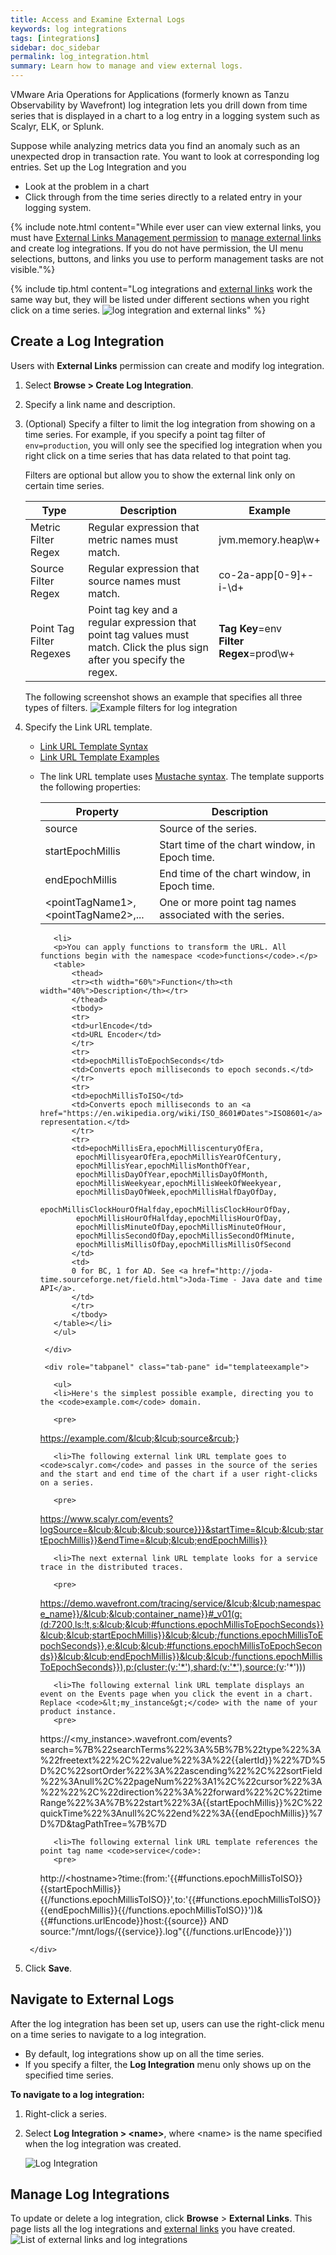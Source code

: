 ```yaml
---
title: Access and Examine External Logs
keywords: log integrations
tags: [integrations]
sidebar: doc_sidebar
permalink: log_integration.html
summary: Learn how to manage and view external logs.
---
```

VMware Aria Operations for Applications (formerly known as Tanzu Observability by Wavefront) log integration lets you drill down from time series that is displayed in a chart to a log entry in a logging system such as Scalyr, ELK, or Splunk.

Suppose while analyzing metrics data you find an anomaly such as an unexpected drop in transaction rate. You want to look at corresponding log entries. Set up the Log Integration and you
* Look at the problem in a chart
* Click through from the time series directly to a related entry in your logging system.

{% include note.html content="While ever user can view external links, you must have [External Links Management permission](permissions_overview.html) to [manage external links](external_links_managing.html) and create log integrations. If you do not have permission, the UI menu selections, buttons, and links you use to perform management tasks are not visible."%}

{% include tip.html content="Log integrations and [external links](external_links_managing.html) work the same way but, they will be listed under different sections when you right click on a time series.
![log integration and external links](images/log_integration_intro.png)"
%}

## Create a Log Integration

Users with **External Links** permission can create and modify log integration.

1. Select **Browse > Create Log Integration**.
1. Specify a link name and description.
1. (Optional) Specify a filter to limit the log integration from showing on a time series. For example, if you specify a point tag filter of `env=production`, you will only see the specified log integration when you right click on a time series that has data related to that point tag.

    Filters are optional but allow you to show the external link only on certain time series.

    <table>
        <colgroup>
        <col width="20%" />
        <col width="50%" />
        <col width="30%" />
        </colgroup>
        <thead>
        <tr><th>Type</th><th>Description</th><th>Example</th></tr>
        </thead>
        <tbody>
        <tr>
        <td>Metric Filter Regex</td>
        <td>Regular expression that metric names must match.</td>
        <td>jvm.memory.heap\w+</td>
        </tr>
        <tr>
        <td>Source Filter Regex</td>
        <td>Regular expression that source names must match.</td>
        <td>co-2a-app[0-9]+-i-\d+</td>
        </tr>
        <tr>
        <td>Point Tag Filter Regexes</td>
        <td>Point tag key and a regular expression that point tag values must match. Click the plus sign after you specify the regex. </td>
        <td><strong>Tag Key</strong>=env<br/><strong>Filter Regex</strong>=prod\w+</td></tr></tbody>
    </table>

    The following screenshot shows an example that specifies all three types of filters.
    <img src="images/log_integration_filter_syntax.png" alt="Example filters for log integration"/>

1. Specify the Link URL template.
    <ul id="profileTabs" class="nav nav-tabs">
        <li class="active"><a href="#urltemplate" data-toggle="tab">Link URL Template Syntax</a></li>
        <li><a href="#templateexample" data-toggle="tab">Link URL Template Examples</a></li>
    </ul>
      <div class="tab-content">
        <div role="tabpanel" class="tab-pane active" id="urltemplate">
          <ul>
          <li><p>The link URL template uses <a href="https://mustache.github.io/">Mustache syntax</a>. The template supports the following properties:</p>
          <table>
              <colgroup>
              <col width="40%" />
              <col width="60%" />
              </colgroup>
              <thead>
              <tr><th>Property</th><th>Description</th></tr>
              </thead>
              <tbody>
              <tr>
              <td>source</td>
              <td>Source of the series.</td>
              </tr>
              <tr>
              <td>startEpochMillis</td>
              <td>Start time of the chart window, in Epoch time.</td>
              </tr>
              <tr>
              <td>endEpochMillis</td>
              <td>End time of the chart window, in Epoch time.</td>
              </tr>
              <tr>
              <td>&lt;pointTagName1&gt;, &lt;pointTagName2&gt;,...</td>
              <td>One or more point tag names associated with the series.</td>
              </tr>
              </tbody>
          </table></li>

          <li>
          <p>You can apply functions to transform the URL. All functions begin with the namespace <code>functions</code>.</p>
          <table>
              <thead>
              <tr><th width="60%">Function</th><th width="40%">Description</th></tr>
              </thead>
              <tbody>
              <tr>
              <td>urlEncode</td>
              <td>URL Encoder</td>
              </tr>
              <tr>
              <td>epochMillisToEpochSeconds</td>
              <td>Converts epoch milliseconds to epoch seconds.</td>
              </tr>
              <tr>
              <td>epochMillisToISO</td>
              <td>Converts epoch milliseconds to an <a href="https://en.wikipedia.org/wiki/ISO_8601#Dates">ISO8601</a> representation.</td>
              </tr>
              <tr>
              <td>epochMillisEra,epochMilliscenturyOfEra,
               epochMillisyearOfEra,epochMillisYearOfCentury,
               epochMillisYear,epochMillisMonthOfYear,
               epochMillisDayOfYear,epochMillisDayOfMonth,
               epochMillisWeekyear,epochMillisWeekOfWeekyear,
               epochMillisDayOfWeek,epochMillisHalfDayOfDay,
               epochMillisClockHourOfHalfday,epochMillisClockHourOfDay,
               epochMillisHourOfHalfday,epochMillisHourOfDay,
               epochMillisMinuteOfDay,epochMillisMinuteOfHour,
               epochMillisSecondOfDay,epochMillisSecondOfMinute,
               epochMillisMillisOfDay,epochMillisMillisOfSecond
              </td>
              <td>
              0 for BC, 1 for AD. See <a href="http://joda-time.sourceforge.net/field.html">Joda-Time - Java date and time API</a>.
              </td>
              </tr>
              </tbody>
          </table></li>
          </ul>

        </div>

        <div role="tabpanel" class="tab-pane" id="templateexample">

          <ul>
          <li>Here's the simplest possible example, directing you to the <code>example.com</code> domain.

          <pre>
    https://example.com/&lcub;&lcub;source&rcub;&rcub;
          </pre>
          </li>

          <li>The following external link URL template goes to <code>scalyr.com</code> and passes in the source of the series and the start and end time of the chart if a user right-clicks on a series.

          <pre>
    https://www.scalyr.com/events?logSource=&lcub;&lcub;&lcub;source}}}&startTime=&lcub;&lcub;startEpochMillis}}&endTime=&lcub;&lcub;endEpochMillis}}
          </pre>
          </li>

          <li>The next external link URL template looks for a service trace in the distributed traces.

          <pre>
    https://demo.wavefront.com/tracing/service/&lcub;&lcub;namespace_name}}/&lcub;&lcub;container_name}}#_v01(g:(d:7200,ls:!t,s:&lcub;&lcub;#functions.epochMillisToEpochSeconds}}&lcub;&lcub;startEpochMillis}}&lcub;&lcub;/functions.epochMillisToEpochSeconds}},e:&lcub;&lcub;#functions.epochMillisToEpochSeconds}}&lcub;&lcub;endEpochMillis}}&lcub;&lcub;/functions.epochMillisToEpochSeconds}}),p:(cluster:(v:'*'),shard:(v:'*'),source:(v:'*')))
          </pre>
          </li>

          <li>The following external link URL template displays an event on the Events page when you click the event in a chart. Replace <code>&lt;my_instance&gt;</code> with the name of your product instance.
          <pre>
    https://&lt;my_instance&gt;.wavefront.com/events?search=%7B%22searchTerms%22%3A%5B%7B%22type%22%3A%22freetext%22%2C%22value%22%3A%22&lcub;&lcub;alertId}}%22%7D%5D%2C%22sortOrder%22%3A%22ascending%22%2C%22sortField%22%3Anull%2C%22pageNum%22%3A1%2C%22cursor%22%3A%22%22%2C%22direction%22%3A%22forward%22%2C%22timeRange%22%3A%7B%22start%22%3A&lcub;&lcub;startEpochMillis}}%2C%22quickTime%22%3Anull%2C%22end%22%3A&lcub;&lcub;endEpochMillis}}%7D%7D&tagPathTree=%7B%7D
          </pre>
          </li>

          <li>The following external link URL template references the point tag name <code>service</code>:
          <pre>
    http://&lt;hostname&gt;?time:(from:'&lcub;&lcub;#functions.epochMillisToISO}}&lcub;&lcub;startEpochMillis}}&lcub;&lcub;/functions.epochMillisToISO}}',to:'&lcub;&lcub;#functions.epochMillisToISO}}&lcub;&lcub;endEpochMillis}}&lcub;&lcub;/functions.epochMillisToISO}}'))&&lcub;&lcub;#functions.urlEncode}}host:&lcub;&lcub;source}} AND source:"/mnt/logs/&lcub;&lcub;service}}.log"&lcub;&lcub;/functions.urlEncode}}'))
          </pre>
          </li>
          </ul>

        </div>
      </div>
1. Click **Save**.

## Navigate to External Logs

After the log integration has been set up, users can use the right-click menu on a time series to navigate to a log integration.
* By default, log integrations show up on all the time series.
* If you specify a filter, the **Log Integration** menu only shows up on the specified time series.

**To navigate to a log integration:**
1. Right-click a series.
1. Select **Log Integration > \<name\>**, where \<name\> is the name specified when the log integration was created.

   ![Log Integration ](images/log_integrations_select.png)

## Manage Log Integrations

To update or delete a log integration, click **Browse** > **External Links**. This page lists all the log integrations and [external links](external_links_managing.html) you have created.
![List of external links and log integrations](images/external_links_list.png)
